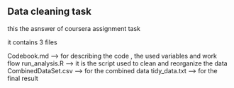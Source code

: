 Data cleaning task
-----------------
this the asnswer of coursera assignment task

it contains 3 files

Codebook.md --> for describing the code ,  the used variables and work flow
run_analysis.R --> it is the script used to clean and reorganize the data
CombinedDataSet.csv --> for the combined data
tidy_data.txt --> for the final result